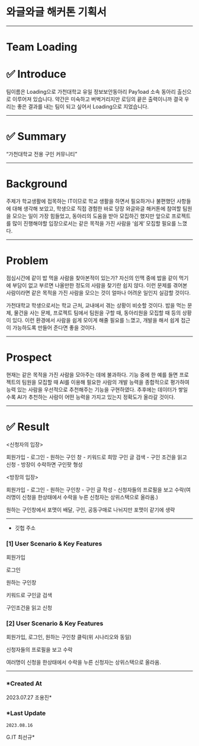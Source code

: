 # 와글와글 해커톤 기획서

---

# Team Loading

# ✅ Introduce

팀이름은 Loading으로 가천대학교 유일 정보보안동아리 Pay1oad 소속 동아리 출신으로 이루어져 있습니다. 약간은 미숙하고 버벅거리지만 로딩의 끝은 출력이니까 결국 우리는 좋은 결과를 내는 팀이 되고 싶어서 Loading으로 지었습니다.

---

# ✅ Summary

“가천대학교 전용 구인 커뮤니티”

---

# Background

주제가 학교생활에 접목하는 IT이므로 학교 생활을 하면서 필요하거나 불편했던 사항들에 대해 생각해 보았고, 학생으로 직접 경험한 바로 당장 와글와글 해커톤에 참여할 팀원을 모으는 일이 가장 힘들었고, 동아리의 도움을 받아 모집하긴 했지만 앞으로 프로젝트를 많이 진행해야할 입장으로서는 같은 목적을 가진 사람을 ‘쉽게’ 모집할 필요를 느꼈다.

---

# Problem

점심시간에 같이 밥 먹을 사람을 찾아본적이 있는가? 자신의 인맥 중에 밥을 같이 먹기에 부담이 없고 부르면 나올만한 정도의 사람을 찾기란 쉽지 않다. 이런 문제를 겪어본 사람이라면 같은 목적을 가진 사람을 모으는 것이 얼마나 어려운 일인지 실감할 것이다.

가천대학교 학생으로서는 학교 근처, 교내에서 겪는 상황이 비슷할 것이다. 밥을 먹는 문제, 물건을 사는 문제, 프로젝트 팀에서 팀원을 구할 때, 동아리원을 모집할 때 등의 상황이 있다. 이런 환경에서 사람을 쉽게 모이게 해줄 필요를 느꼈고, 개발을 해서 쉽게 접근이 가능하도록 만들어 준다면 좋을 것이다.

---

# Prospect

현재는 같은 목적을 가진 사람을 모아주는 데에 불과하다. 기능 중에 한 예를 들면 프로젝트의 팀원을 모집할 때 AI를 이용해 필요한 사람의 개발 능력을 종합적으로 평가하여 능력 있는 사람을 우선적으로 추천해주는 기능을 구현하였다. 추후에는 데이터가 쌓일 수록 AI가 추천하는 사람이 어떤 능력을 가지고 있는지 정확도가 올라갈 것이다.

---

# ✅ Result

<신청자의 입장>

회원가입 - 로그인 - 원하는 구인 창 - 키워드로 희망 구인 글 검색 - 구인 조건을 읽고 신청 - 방장이 수락하면 구인팟 형성

<방장의 입장>

회원가입 - 로그인 - 원하는 구인창 - 구인 글 작성 - 신청자들의 프로필을 보고 수락(여러명이 신청을 한상태에서 수락을 누른 신청자는 상위스택으로 올라옴.)

원하는 구인창에서 포맷이 배달, 구인, 공동구매로 나뉘지만 포맷이 같기에 생략

---

- 깃헙 주소

### [1] User Scenario & Key Features

회원가입

로그인

원하는 구인창

키워드로 구인글 검색

구인조건을 읽고 신청

### [2] User Scenario & Key Features

회원가입, 로그인, 원하는 구인창 클릭(위 시나리오와 동일)


신청자들의 프로필을 보고 수락

여러명이 신청을 한상태에서 수락을 누른 신청자는 상위스택으로 올라옴.

---

### *Created At 
2023.07.27
조용진*

### *Last Update
    2023.08.16
   G.IT 최선규*
